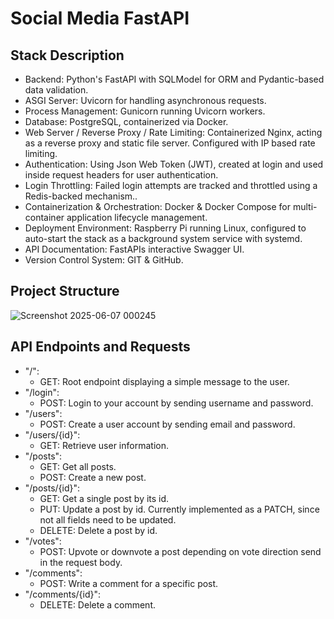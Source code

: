 # Social Media FastAPI

## Stack Description
-  Backend: Python's FastAPI with SQLModel for ORM and Pydantic-based data validation.
-  ASGI Server: Uvicorn for handling asynchronous requests.
-  Process Management: Gunicorn running Uvicorn workers.
-  Database: PostgreSQL, containerized via Docker.
-  Web Server / Reverse Proxy / Rate Limiting: Containerized Nginx, acting as a reverse proxy and static file server. Configured with IP based rate limiting.
-  Authentication: Using Json Web Token (JWT), created at login and used inside request headers for user authentication.
-  Login Throttling: Failed login attempts are tracked and throttled using a Redis-backed mechanism..
-  Containerization & Orchestration: Docker & Docker Compose for multi-container application lifecycle management.
-  Deployment Environment: Raspberry Pi running Linux, configured to auto-start the stack as a background system service with systemd.
-  API Documentation: FastAPIs interactive Swagger UI.
-  Version Control System: GIT & GitHub.

## Project Structure
![Screenshot 2025-06-07 000245](https://github.com/user-attachments/assets/6041f31d-e9cb-4cb7-aff9-4a0532921d09)

## API Endpoints and Requests
- "/":
    - GET: Root endpoint displaying a simple message to the user.
- "/login":     
    - POST: Login to your account by sending username and password.
- "/users":
    - POST: Create a user account by sending email and password.
- "/users/{id}":
    - GET: Retrieve user information.
- "/posts":
    - GET: Get all posts.
    - POST: Create a new post.
- "/posts/{id}":
    - GET: Get a single post by its id.
    - PUT: Update a post by id. Currently implemented as a PATCH, since not all fields need to be updated.
    - DELETE: Delete a post by id.
- "/votes":
    - POST: Upvote or downvote a post depending on vote direction send in the request body.
- "/comments":
    - POST: Write a comment for a specific post.
- "/comments/{id}":
    - DELETE: Delete a comment.

##
